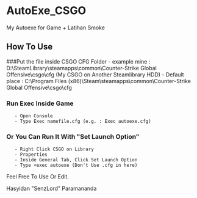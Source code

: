 # AutoExe_CSGO
My Autoexe for Game + Latihan Smoke

## How To Use

###Put the file inside CSGO CFG Folder 
       - example mine : D:\SteamLibrary\steamapps\common\Counter-Strike Global Offensive\csgo\cfg (My CSGO on Another Steamlibrary HDD) 
       - Default place : C:\Program Files (x86)\Steam\steamapps\common\Counter-Strike Global Offensive\csgo\cfg

### Run Exec Inside Game 
       - Open Console 
       - Type Exec namefile.cfg (e.g. : Exec autoexe.cfg)

### Or You Can Run It With "Set Launch Option" 
       - Right Click CSGO on Library 
       - Properties 
       - Inside General Tab, Click Set Launch Option 
       - Type +exec autoexe (Don't Use .cfg in here)

Feel Free To Use Or Edit.

Hasyidan "SenzLord" Paramananda
